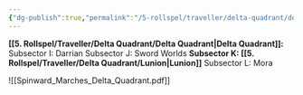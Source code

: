 ```yaml
---
{"dg-publish":true,"permalink":"/5-rollspel/traveller/delta-quadrant/delta-quadrant/","dgPassFrontmatter":true}
---
```


**[[5. Rollspel/Traveller/Delta Quadrant/Delta Quadrant\|Delta Quadrant]]:**
	Subsector I: Darrian
	Subsector J: Sword Worlds
	**Subsector K: [[5. Rollspel/Traveller/Delta Quadrant/Lunion\|Lunion]]**
	Subsector L: Mora


![[Spinward_Marches_Delta_Quadrant.pdf]]
